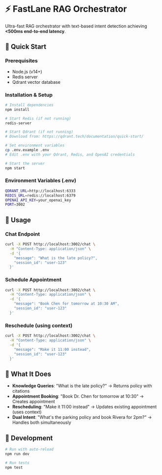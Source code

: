 # ⚡️ FastLane RAG Orchestrator

Ultra-fast RAG orchestrator with text-based intent detection achieving **<500ms end-to-end latency**.

## 🚀 Quick Start

### Prerequisites
- Node.js (v14+)
- Redis server
- Qdrant vector database

### Installation & Setup

```bash
# Install dependencies
npm install

# Start Redis (if not running)
redis-server

# Start Qdrant (if not running)
# Download from: https://qdrant.tech/documentation/quick-start/

# Set environment variables
cp .env.example .env
# Edit .env with your Qdrant, Redis, and OpenAI credentials

# Start the server
npm start
```

### Environment Variables (.env)
```bash
QDRANT_URL=http://localhost:6333
REDIS_URL=redis://localhost:6379
OPENAI_API_KEY=your_openai_key
PORT=3002
```

## 📡 Usage

### Chat Endpoint
```bash
curl -X POST http://localhost:3002/chat \
  -H "Content-Type: application/json" \
  -d '{
    "message": "What is the late policy?",
    "session_id": "user-123"
  }'
```

### Schedule Appointment
```bash
curl -X POST http://localhost:3002/chat \
  -H "Content-Type: application/json" \
  -d '{
    "message": "Book Chen for tomorrow at 10:30 AM",
    "session_id": "user-123"
  }'
```

### Reschedule (using context)
```bash
curl -X POST http://localhost:3002/chat \
  -H "Content-Type: application/json" \
  -d '{
    "message": "Make it 11:00 instead",
    "session_id": "user-123"
  }'
```

## 🎯 What It Does

- **Knowledge Queries**: "What is the late policy?" → Returns policy with citations
- **Appointment Booking**: "Book Dr. Chen for tomorrow at 10:30" → Creates appointment
- **Rescheduling**: "Make it 11:00 instead" → Updates existing appointment (uses context)
- **Dual Intent**: "What's the parking policy and book Rivera for 2pm?" → Handles both simultaneously

## 🔧 Development

```bash
# Run with auto-reload
npm run dev

# Run tests
npm test
```
